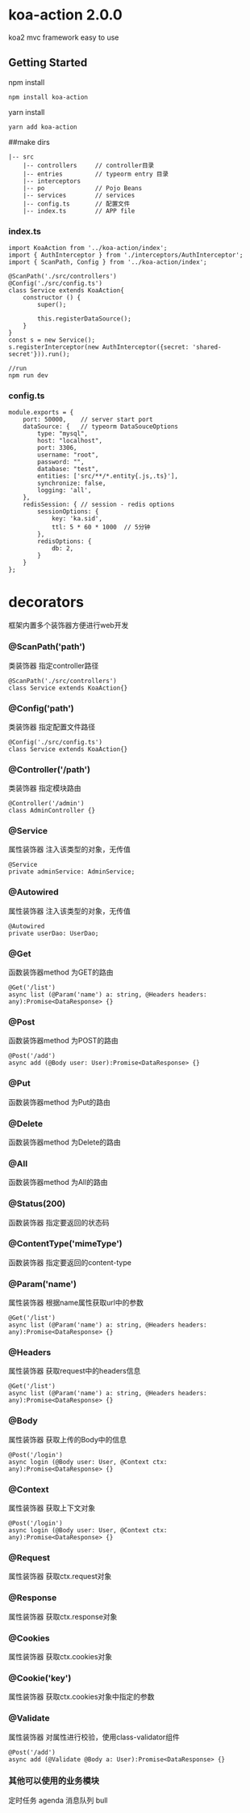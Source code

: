 # koa-action 2.0.0

koa2 mvc framework  easy to use

## Getting Started

npm install

```
npm install koa-action
```

yarn install

```
yarn add koa-action
```


##make dirs
    
	|-- src
	    |-- controllers		// controller目录
	    |-- entries			// typeorm entry 目录
	    |-- interceptors
	    |-- po				// Pojo Beans
	    |-- services		// services 
	    |-- config.ts		// 配置文件
	    |-- index.ts		// APP file

### index.ts
	
	import KoaAction from '../koa-action/index';
	import { AuthInterceptor } from './interceptors/AuthInterceptor';
	import { ScanPath, Config } from '../koa-action/index';
	
	@ScanPath('./src/controllers')
	@Config('./src/config.ts')
	class Service extends KoaAction{
	    constructor () {
	        super();
	
	        this.registerDataSource();
	    }
	}
	const s = new Service();
	s.registerInterceptor(new AuthInterceptor({secret: 'shared-secret'})).run();

	//run
	npm run dev


### config.ts

	module.exports = {
	    port: 50000,	// server start port
	    dataSource: {	// typeorm DataSouceOptions
	        type: "mysql",
	        host: "localhost",
	        port: 3306,
	        username: "root",
	        password: "",
	        database: "test",
	        entities: ['src/**/*.entity{.js,.ts}'],
	        synchronize: false,
	        logging: 'all',
	    },
	    redisSession: {	// session - redis options
	        sessionOptions: {
	            key: 'ka.sid',
	            ttl: 5 * 60 * 1000  // 5分钟
	        },
	        redisOptions: {
	            db: 2,
	        }
	    }
	};


# decorators
框架内置多个装饰器方便进行web开发

### @ScanPath('path')
类装饰器 指定controller路径

	@ScanPath('./src/controllers')
	class Service extends KoaAction{}

### @Config('path')
类装饰器 指定配置文件路径

	@Config('./src/config.ts')
	class Service extends KoaAction{}

### @Controller('/path')
类装饰器 指定模块路由

	@Controller('/admin')
	class AdminController {}

### @Service
属性装饰器 注入该类型的对象，无传值

	@Service
    private adminService: AdminService;

### @Autowired
属性装饰器 注入该类型的对象，无传值

	@Autowired
    private userDao: UserDao;

### @Get
函数装饰器method 为GET的路由

	@Get('/list')
    async list (@Param('name') a: string, @Headers headers: any):Promise<DataResponse> {}

### @Post
函数装饰器method 为POST的路由

	@Post('/add')
    async add (@Body user: User):Promise<DataResponse> {}

### @Put
函数装饰器method 为Put的路由

### @Delete
函数装饰器method 为Delete的路由

### @All
函数装饰器method 为All的路由

### @Status(200)
函数装饰器 指定要返回的状态码

### @ContentType('mimeType')
函数装饰器 指定要返回的content-type

### @Param('name')
属性装饰器 根据name属性获取url中的参数

	@Get('/list')
    async list (@Param('name') a: string, @Headers headers: any):Promise<DataResponse> {}

### @Headers
属性装饰器 获取request中的headers信息

	@Get('/list')
    async list (@Param('name') a: string, @Headers headers: any):Promise<DataResponse> {}

### @Body
属性装饰器 获取上传的Body中的信息

	@Post('/login')
    async login (@Body user: User, @Context ctx: any):Promise<DataResponse> {}

### @Context
属性装饰器 获取上下文对象

	@Post('/login')
    async login (@Body user: User, @Context ctx: any):Promise<DataResponse> {}

### @Request
属性装饰器 获取ctx.request对象

### @Response
属性装饰器 获取ctx.response对象

### @Cookies
属性装饰器 获取ctx.cookies对象

### @Cookie('key')
属性装饰器 获取ctx.cookies对象中指定的参数

### @Validate
属性装饰器 对属性进行校验，使用class-validator组件

	@Post('/add')
    async add (@Validate @Body a: User):Promise<DataResponse> {}

### 其他可以使用的业务模块
定时任务 agenda
消息队列 bull